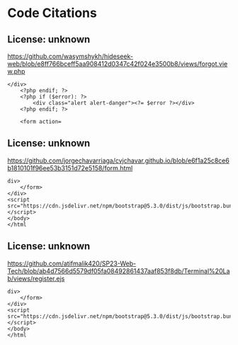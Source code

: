 # Code Citations

## License: unknown
https://github.com/wasymshykh/hideseek-web/blob/e8ff766bceff5aa908412d0347c42f024e3500b8/views/forgot.view.php

```
</div>
    <?php endif; ?>
    <?php if ($error): ?>
        <div class="alert alert-danger"><?= $error ?></div>
    <?php endif; ?>

    <form action=
```


## License: unknown
https://github.com/jorgechavarriaga/cvjchavar.github.io/blob/e6f1a25c8ce6b1810101f96ee53b3151d72e5158/form.html

```
div>
    </form>
</div>
<script src="https://cdn.jsdelivr.net/npm/bootstrap@5.3.0/dist/js/bootstrap.bundle.min.js"></script>
</body>
</html
```


## License: unknown
https://github.com/atifmalik420/SP23-Web-Tech/blob/ab4d7566d5579df05fa08492861437aaf853f8db/Terminal%20Lab/views/register.ejs

```
div>
    </form>
</div>
<script src="https://cdn.jsdelivr.net/npm/bootstrap@5.3.0/dist/js/bootstrap.bundle.min.js"></script>
</body>
</html
```


